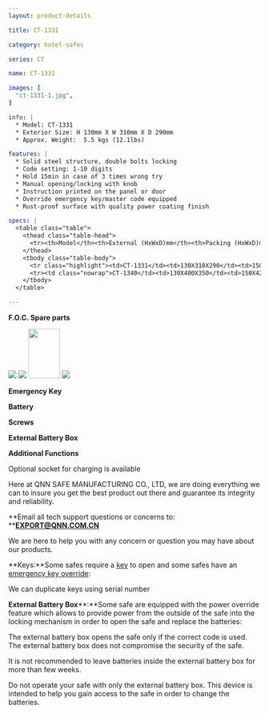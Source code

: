 ```yaml
---
layout: product-details

title: CT-1331

category: hotel-safes

series: CT

name: CT-1331

images: [
  "ct-1331-1.jpg",
]

info: |
  * Model: CT-1331
  * Exterior Size: H 130mm X W 310mm X D 290mm
  * Approx. Weight:  5.5 kgs (12.1lbs)

features: |
  * Solid steel structure, double bolts locking
  * Code setting: 1-10 digits
  * Hold 15min in case of 3 times wrong try
  * Manual opening/locking with knob
  * Instruction printed on the panel or door
  * Override emergency key/master code equipped
  * Rust-proof surface with quality power coating finish

specs: |
  <table class="table">
    <thead class="table-head">
      <tr><th>Model</th><th>External (HxWxD)mm</th><th>Packing (HxWxD)mm</th><th>Weight (kg)</th><th>Door (mm)</th><th>Body (mm)</th><th>20’FCL (pcs)</th></tr>
    </thead>
    <tbody class="table-body">
      <tr class="highlight"><td>CT-1331</td><td>130X310X290</td><td>150X330X340</td><td>6</td><td>1.2</td><td>1.2</td><td>1750</td></tr>
      <tr><td class="nowrap">CT-1340</td><td>130X400X350</td><td>150X420X400</td><td>9</td><td>3</td><td>1.5</td><td>1150</td></tr>
    </tbody>
  </table>

---
```


**F.O.C. Spare parts**

<img src="{IMAGE_CDN}/ct-1331-2.jpg" />

<img src="{IMAGE_CDN}/ct-1331-3.jpg" />

<img alt="" src="{IMAGE_CDN}/ct-1331-4.jpg" style="width: 63px; height: 99px;" />

<img src="{IMAGE_CDN}/ct-1331-5.jpg" />

**Emergency Key**

**Battery**

**Screws**

**External Battery Box**

**Additional Functions**

Optional socket for charging is available

Here at QNN SAFE MANUFACTURING CO., LTD, we are doing everything we can to insure you get the best product out there and guarantee its integrity and reliability.

**Email all tech support questions or concerns to: ****<a href="mailto:EXPORT@QNN.COM.CN">EXPORT@QNN.COM.CN</a>**

We are here to help you with any concern or question you may have about our products.

**Keys:**Some safes require a <a href="http://www.protexsafe.com/Articles.asp?ID=319" target="_blank">key</a> to open and some safes have an <a href="http://www.protexsafe.com/Articles.asp?ID=320" target="_blank">emergency key override</a>:

We can duplicate keys using serial number

**External Battery Box****:**Some safe are equipped with the power override feature which allows to provide power from the outside of the safe into the locking mechanism in order to open the safe and replace the batteries:

The external battery box opens the safe only if the correct code is used. The external battery box does not compromise the security of the safe.

It is not recommended to leave batteries inside the external battery box for more than few weeks.

Do not operate your safe with only the external battery box. This device is intended to help you gain access to the safe in order to change the batteries.
